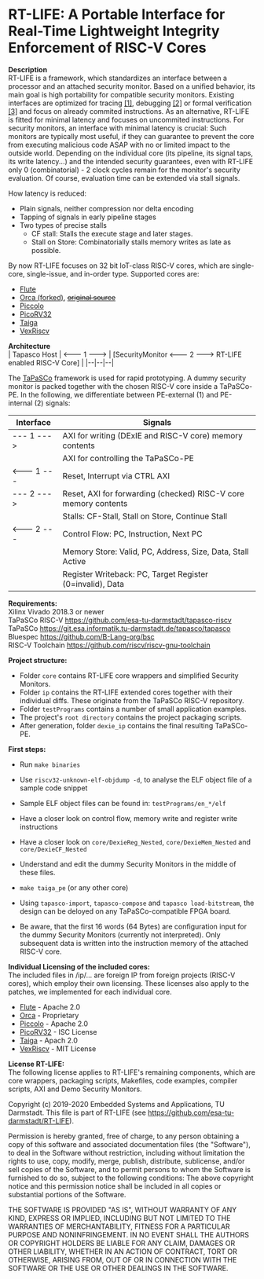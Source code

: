 # RT-LIFE: A Portable Interface for Real-Time Lightweight Integrity Enforcement of RISC-V Cores

**Description**  
RT-LIFE is a framework, which standardizes an interface between a processor and an attached security monitor. Based on a unified behavior, its main goal is high portability for compatible security monitors. Existing interfaces are optimized for tracing [[1]](https://github.com/riscv/riscv-trace-spec), debugging [[2]](https://github.com/riscv/riscv-debug-spec) or formal verification [[3]](https://github.com/SymbioticEDA/riscv-formal) and focus on already commited instructions. As an alternative, RT-LIFE is fitted for minimal latency and focuses on uncommited instructions. For security monitors, an interface with minimal latency is crucial: Such monitors are typically most useful, if they can guarantee to prevent the core from executing malicious code ASAP with no or limited impact to the outside world. Depending on the individual core (its pipeline, its signal taps, its write latency...) and the intended security guarantees, even with RT-LIFE only 0 (combinatorial) - 2 clock cycles remain for the monitor's security evaluation. Of course, evaluation time can be extended via stall signals. 

How latency is reduced: 
- Plain signals, neither compression nor delta encoding
- Tapping of signals in early pipeline stages
- Two types of precise stalls
	- CF stall: Stalls the execute stage and later stages.
	- Stall on Store: Combinatorially stalls memory writes as late as possible.

By now RT-LIFE focuses on 32 bit IoT-class RISC-V cores, which are single-core, single-issue, and in-order type.
Supported cores are:
- [Flute](https://github.com/bluespec/Flute)
- [Orca (forked)](https://github.com/kingcard1131/orca), <s>[original source](https://github.com/VectorBlox/orca)</s>
- [Piccolo](https://github.com/bluespec/Piccolo)
- [PicoRV32](https://github.com/cliffordwolf/picorv32)
- [Taiga](https://gitlab.com/sfu-rcl/Taiga)
- [VexRiscv](https://github.com/SpinalHDL/VexRiscv)

**Architecture**  
| Tapasco Host | <--- 1 ---> | [SecurityMonitor <--- 2 ---> RT-LIFE enabled RISC-V Core] |
|--|--|--|

The [TaPaSCo](https://git.esa.informatik.tu-darmstadt.de/tapasco/tapasco) framework is used for rapid prototyping. A dummy security monitor is packed together with the chosen RISC-V core inside a TaPaSCo-PE. In the following, we differentiate between PE-external (1) and PE-internal (2) signals:



| Interface | Signals|
|--|--|
| --- 1 ---> | AXI for writing (DExIE and RISC-V core) memory contents |
| | AXI for controlling the TaPaSCo-PE  |
|<--- 1 --- | Reset, Interrupt via CTRL AXI|
|--- 2 ---> | Reset, AXI for forwarding (checked) RISC-V core memory contents|
|| Stalls: CF-Stall, Stall on Store, Continue Stall|
|<--- 2 --- | Control Flow: PC, Instruction, Next PC|
| |Memory Store: Valid, PC, Address, Size, Data, Stall Active |
| |Register Writeback: PC, Target Register (0=invalid), Data |



**Requirements:**   
Xilinx Vivado 2018.3 or newer  
TaPaSCo RISC-V https://github.com/esa-tu-darmstadt/tapasco-riscv  
TaPaSCo https://git.esa.informatik.tu-darmstadt.de/tapasco/tapasco  
Bluespec https://github.com/B-Lang-org/bsc  
RISC-V Toolchain https://github.com/riscv/riscv-gnu-toolchain  

**Project structure:**   
- Folder `core` contains RT-LIFE core wrappers and simplified Security Monitors.  
- Folder `ip` contains the RT-LIFE extended cores together with their individual diffs. These originate from the TaPaSCo RISC-V repository.  
- Folder `testPrograms` contains a number of small application examples.  
- The project's `root directory` contains the project packaging scripts.  
- After generation, folder `dexie_ip` contains the final resulting TaPaSCo-PE.  

**First steps:**  
- Run `make binaries`    
- Use `riscv32-unknown-elf-objdump -d`, to analyse the ELF object file of a sample code snippet    
- Sample ELF object files can be found in: `testPrograms/en_*/elf`    
- Have a closer look on control flow, memory write and register write instructions  
- Have a closer look on `core/DexieReg_Nested`, `core/DexieMem_Nested` and `core/DexieCF_Nested`
- Understand and edit the dummy Security Monitors in the middle of these files.
- `make taiga_pe` (or any other core)
- Using `tapasco-import`, `tapasco-compose` and `tapasco load-bitstream`, the design can be deloyed on any TaPaSCo-compatible FPGA board.

- Be aware, that the first 16 words (64 Bytes) are configuration input for the dummy Security Monitors (currently not interpreted). Only subsequent data is written into the instruction memory of the attached RISC-V core.

**Individual Licensing of the included cores:**  
The included files in /ip/... are foreign IP from foreign projects (RISC-V cores), which employ their own licensing. These licenses also apply to the patches, we implemented for each individual core.
- [Flute](https://github.com/bluespec/Flute/blob/master/LICENSE) - Apache 2.0
- [Orca](https://github.com/kingcard1131/orca/blob/master/LICENSE.txt) - Proprietary
- [Piccolo](https://github.com/bluespec/Piccolo/blob/master/LICENSE) - Apache 2.0
- [PicoRV32](https://en.wikipedia.org/wiki/ISC_license) - ISC License
- [Taiga](https://gitlab.com/sfu-rcl/Taiga/-/blob/master/LICENSE) - Apach 2.0
- [VexRiscv](https://github.com/SpinalHDL/VexRiscv/blob/master/LICENSE) - MIT License


**License RT-LIFE:**  
The following license applies to RT-LIFE's remaining components, which are core wrappers, packaging scripts, Makefiles, code examples, compiler scripts, AXI and Demo Security Monitors.

Copyright (c) 2019-2020 Embedded Systems and Applications, TU Darmstadt.
This file is part of RT-LIFE (see https://github.com/esa-tu-darmstadt/RT-LIFE).

Permission is hereby granted, free of charge, to any person obtaining
a copy of this software and associated documentation files (the "Software"),
to deal in the Software without restriction, including without limitation
the rights to use, copy, modify, merge, publish, distribute, sublicense,
and/or sell copies of the Software, and to permit persons to whom the
Software is furnished to do so, subject to the following conditions:
The above copyright notice and this permission notice shall be included
in all copies or substantial portions of the Software.  

THE SOFTWARE IS PROVIDED "AS IS", WITHOUT WARRANTY OF ANY KIND, EXPRESS OR
IMPLIED, INCLUDING BUT NOT LIMITED TO THE WARRANTIES OF MERCHANTABILITY,
FITNESS FOR A PARTICULAR PURPOSE AND NONINFRINGEMENT. IN NO EVENT SHALL
THE AUTHORS OR COPYRIGHT HOLDERS BE LIABLE FOR ANY CLAIM, DAMAGES OR OTHER LIABILITY, WHETHER IN AN ACTION OF CONTRACT, TORT OR OTHERWISE, ARISING FROM, OUT OF OR IN CONNECTION WITH THE SOFTWARE OR THE USE OR OTHER DEALINGS IN THE SOFTWARE.
